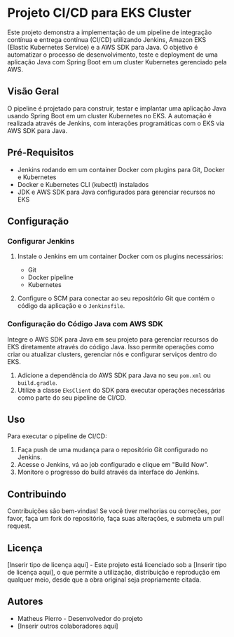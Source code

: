 # Projeto CI/CD para EKS Cluster

Este projeto demonstra a implementação de um pipeline de integração contínua e entrega contínua (CI/CD) utilizando Jenkins, Amazon EKS (Elastic Kubernetes Service) e a AWS SDK para Java. O objetivo é automatizar o processo de desenvolvimento, teste e deployment de uma aplicação Java com Spring Boot em um cluster Kubernetes gerenciado pela AWS.

## Visão Geral

O pipeline é projetado para construir, testar e implantar uma aplicação Java usando Spring Boot em um cluster Kubernetes no EKS. A automação é realizada através de Jenkins, com interações programáticas com o EKS via AWS SDK para Java.

## Pré-Requisitos

- Jenkins rodando em um container Docker com plugins para Git, Docker e Kubernetes
- Docker e Kubernetes CLI (kubectl) instalados
- JDK e AWS SDK para Java configurados para gerenciar recursos no EKS

## Configuração

### Configurar Jenkins

1. Instale o Jenkins em um container Docker com os plugins necessários:
   - Git
   - Docker pipeline
   - Kubernetes

2. Configure o SCM para conectar ao seu repositório Git que contém o código da aplicação e o `Jenkinsfile`.

### Configuração do Código Java com AWS SDK

Integre o AWS SDK para Java em seu projeto para gerenciar recursos do EKS diretamente através do código Java. Isso permite operações como criar ou atualizar clusters, gerenciar nós e configurar serviços dentro do EKS.

1. Adicione a dependência do AWS SDK para Java no seu `pom.xml` ou `build.gradle`.
2. Utilize a classe `EksClient` do SDK para executar operações necessárias como parte do seu pipeline de CI/CD.

## Uso

Para executar o pipeline de CI/CD:

1. Faça push de uma mudança para o repositório Git configurado no Jenkins.
2. Acesse o Jenkins, vá ao job configurado e clique em "Build Now".
3. Monitore o progresso do build através da interface do Jenkins.

## Contribuindo

Contribuições são bem-vindas! Se você tiver melhorias ou correções, por favor, faça um fork do repositório, faça suas alterações, e submeta um pull request.

## Licença

[Inserir tipo de licença aqui] - Este projeto está licenciado sob a [Inserir tipo de licença aqui], o que permite a utilização, distribuição e reprodução em qualquer meio, desde que a obra original seja propriamente citada.

## Autores

- Matheus Pierro - Desenvolvedor do projeto
- [Inserir outros colaboradores aqui]
